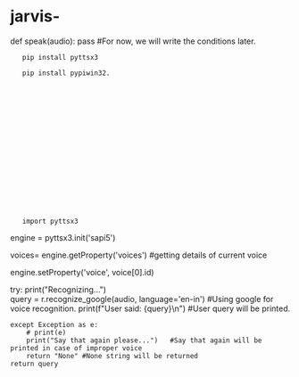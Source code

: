 # jarvis-




def speak(audio):
       pass      #For now, we will write the conditions later.
       
       
       
       
       
       
       pip install pyttsx3
       
       pip install pypiwin32.
       
       
       
       
       
       
       
       
       
       
       
       
       
       
       
       
       
       
       import pyttsx3

engine = pyttsx3.init('sapi5')

voices= engine.getProperty('voices') #getting details of current voice

engine.setProperty('voice', voice[0].id)






















  try:
        print("Recognizing...")    
        query = r.recognize_google(audio, language='en-in') #Using google for voice recognition.
        print(f"User said: {query}\n")  #User query will be printed.

    except Exception as e:
        # print(e)    
        print("Say that again please...")   #Say that again will be printed in case of improper voice 
        return "None" #None string will be returned
    return query







